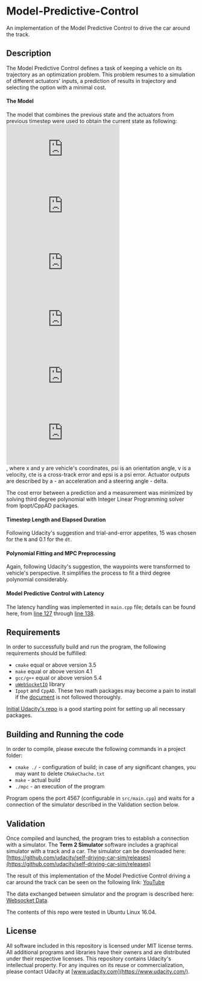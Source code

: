 # Model-Predictive-Control
An implementation of the Model Predictive Control to drive the car around the track.

## Description ##
The Model Predictive Control defines a task of keeping a vehicle on its trajectory as an optimization problem. This problem resumes to a simulation of different actuators' inputs, a prediction of results in trajectory and selecting the option with a minimal cost.

#### The Model ####
The model that combines the previous state and the actuators from previous timestep were used to obtain the current state as following:
<br>
![](http://www.sciweavers.org/tex2img.php?eq=x_%7Bt%7D%20%3D%20x_%7Bt-1%7D%20%2B%20v_%7Bt-1%7D%20%2A%20cos%28%5Cpsi_%7Bt-1%7D%29%20%2A%20dt&bc=White&fc=Black&im=jpg&fs=12&ff=arev&edit=0)<br>
![](http://www.sciweavers.org/tex2img.php?eq=y_%7Bt%7D%20%3D%20y_%7Bt-1%7D%20%2B%20v_%7Bt-1%7D%20%2A%20sin%28%5Cpsi_%7Bt-1%7D%29%20%2A%20dt&bc=White&fc=Black&im=jpg&fs=12&ff=arev&edit=0)<br>
![](http://www.sciweavers.org/tex2img.php?eq=%5Cpsi_%7Bt%7D%20%3D%20%5Cpsi_%7Bt-1%7D%20%2B%20%5Cfrac%7Bv_%7Bt-1%7D%7D%7BL_%7Bf%7D%7D%20%2A%20%5Cdelta_%7Bt-1%7D%20%2A%20dt&bc=White&fc=Black&im=jpg&fs=12&ff=arev&edit=0) <br>
![](http://www.sciweavers.org/tex2img.php?eq=v_%7Bt%7D%20%3D%20v_%7Bt-1%7D%20%2B%20a_%7Bt-1%7D%20%2A%20dt&bc=White&fc=Black&im=jpg&fs=12&ff=arev&edit=0) <br>
![](http://www.sciweavers.org/tex2img.php?eq=cte_%7Bt%7D%20%3D%20f%28x_%7Bt-1%7D%29%20-%20y_%7Bt-1%7D%20%2B%20v_%7Bt-1%7D%20%2A%20sin%28E%5Cpsi_%7Bt-1%7D%29%20%2A%20dt%20&bc=White&fc=Black&im=jpg&fs=12&ff=arev&edit=0)<br>
![](http://www.sciweavers.org/tex2img.php?eq=E%5Cpsi_%7Bt%7D%20%3D%20%5Cpsi_%7Bt%7D%20-%20%5Cpsi%20des_%7Bt-1%7D%20%2B%20v_%7Bt-1%7D%20%2A%20%5Cfrac%7B%5Cdelta_%7Bt-1%7D%7D%7BLf%7D%20%2A%20dt&bc=White&fc=Black&im=jpg&fs=12&ff=arev&edit=0)<br>
, where x and y are vehicle's coordinates, psi is an orientation angle, v is a velocity, cte is a  cross-track error and epsi is a psi error. Actuator outputs are described by a - an acceleration and a steering angle - delta.

The cost error between a prediction and a measurement was minimized by solving third degree polynomial with Integer Linear Programming solver from Ipopt/CppAD packages.

#### Timestep Length and Elapsed Duration ####
Following Udacity's suggestion and trial-and-error appetites, 15 was chosen for the `N` and 0.1 for the `dt`.

#### Polynomial Fitting and MPC Preprocessing ####
Again, following Udacity's suggestion, the waypoints were transformed to vehicle's perspective. It simplifies the process to fit a third degree polynomial considerably.

#### Model Predictive Control with Latency ####
The latency handling was implemented in `main.cpp` file; details can be found here, from [line 127](https://github.com/antonpavlov/Model-Predictive-Control/blob/344ee915e0d5b8a750e7b645e295af66c156accf/src/main.cpp#L127) through [line 138](https://github.com/antonpavlov/Model-Predictive-Control/blob/344ee915e0d5b8a750e7b645e295af66c156accf/src/main.cpp#L138).

## Requirements ##
In order to successfully build and run the program, the following requirements should be fulfilled:
* `cmake` equal or above version 3.5
* `make` equal or above version 4.1
* `gcc/g++` equal or above version 5.4
* [`uWebSocketIO`](https://github.com/uNetworking/uWebSockets) library
* `Ipopt` and `CppAD`. These two math packages may become a pain to install if the [document](https://github.com/udacity/CarND-MPC-Project/blob/master/install_Ipopt_CppAD.md) is not followed thoroughly.

[Initial Udacity's repo](https://github.com/udacity/CarND-MPC-Project) is a good starting point for setting up all necessary packages.

## Building and Running the code ##
In order to compile, please execute the following commands in a project folder:
* `cmake ./` - configuration of build; in case of any significant changes, you may want to delete `CMakeChache.txt`
* `make` - actual build
* `./mpc` - an execution of the program

Program opens the port 4567 (configurable in `src/main.cpp`) and waits for a connection of the simulator described in the Validation section below.

## Validation ##
Once compiled and launched, the program tries to establish a connection with a simulator. The **Term 2 Simulator** software includes a graphical simulator with a track and a car. The simulator can be downloaded here: [https://github.com/udacity/self-driving-car-sim/releases](https://github.com/udacity/self-driving-car-sim/releases)

The result of this implementation of the Model Predictive Control driving a car around the track can be seen on the following link: [YouTube](https://youtu.be/W0A9jG9cjn4)

The data exchanged between simulator and the program is described here: [Websocket Data](https://github.com/udacity/CarND-MPC-Project/blob/master/DATA.md).

The contents of this repo were tested in Ubuntu Linux 16.04.


## License ##
All software included in this repository is licensed under MIT license terms. All additional programs and libraries have their owners and are distributed under their respective licenses. This repository contains Udacity's intellectual property. For any inquires on its reuse or commercialization, please contact Udacity at [www.udacity.com](https://www.udacity.com/).
